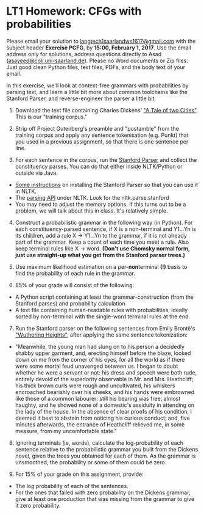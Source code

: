 # LT1 Homework: CFGs with probabilities

Please email your solution to langtech1saarlandws1617@gmail.com with the subject header **Exercise PCFG**, by **15:00, February 1, 2017**.  Use the email address only for solutions, address questions directly to Asad (asayeed@coli.uni-saarland.de).  Please no Word documents or Zip files. Just good clean Python files, text files, PDFs, and the body text of your email.

In this exercise, we'll look at context-free grammars with probabilities by parsing text, and learn a little bit more about common toolchains like the Stanford Parser, and reverse-engineer the parser a little bit.

1. Download the text file containing Charles Dickens' ["A Tale of two Cities"](http://www.gutenberg.org/files/98/98-0.txt). This is our "training corpus."

2. Strip off Project Gutenberg's preamble and "postamble" from the training corpus
and apply any sentence tokenisation (e.g. Punkt) that you used in a previous assignment, so that there is one sentence per line.

3. For each sentence in the corpus, run the [Stanford Parser](http://nlp.stanford.edu/software/lex-parser.shtml) and collect the constituency parses.  You can do that either inside NLTK/Python or outside via Java.
 * [Some instructions](https://github.com/nltk/nltk/wiki/Installing-Third-Party-Software) on installing the Stanford Parser so that you can use it in NLTK.
 * The [parsing API](http://www.nltk.org/api/nltk.parse.html) under NLTK. Look for the nltk.parse.stanford
 * You may need to adjust the memory options.  If this turns out to be a problem, we will talk about this in class.  It's relatively simple.

4. Construct a probabilistic grammar in the following way (in Python). For each constituency-parsed sentence, if X is a non-terminal and Y1...Yn is its children, add a rule X -> Y1...Yn to the grammar, if it is not already part of the grammar. Keep a count of each time you meet a rule.  Also keep terminal rules like X -> word. **(Don't use Chomsky normal form, just use straight-up what you get from the Stanford parser trees.)**

5. Use maximum likelihood estimation on a per-**non**terminal **(!)** basis to find the probability of each rule in the grammar.

6. 85% of your grade will consist of the following:
 * A Python script containing at least the grammar-construction (from the Stanford parses) and probability calculation
 * A text file containing human-readable rules with probabilities, ideally sorted by non-terminal with the single-word terminal rules at the end.

7. Run the Stanford parser on the following sentences from Emily Brontë's ["Wuthering Heights"](http://www.gutenberg.org/cache/epub/768/pg768.txt), after applying the same sentence tokenization:
 * "Meanwhile, the young man had slung on to his person a decidedly shabby upper garment, and, erecting himself before the blaze, looked down on me from the corner of his eyes, for all the world as if there were some mortal feud unavenged between us.  I began to doubt whether he were a servant or not: his dress and speech were both rude, entirely devoid of the superiority observable in Mr. and Mrs. Heathcliff; his thick brown curls were rough and uncultivated, his whiskers encroached bearishly over his cheeks, and his hands were embrowned like those of a common labourer: still his bearing was free, almost haughty, and he showed none of a domestic's assiduity in attending on the lady of the house.  In the absence of clear proofs of his condition, I deemed it best to abstain from noticing his curious conduct; and, five minutes afterwards, the entrance of Heathcliff relieved me, in some measure, from my uncomfortable state."

8. Ignoring terminals (ie, words), calculate the log-probability of each sentence relative to the probabilistic grammar you built from the Dickens novel, given the trees you obtained for each of them. As the grammar is unsmoothed, the probability or some of them could be zero.

9. For 15% of your grade on this assignment, provide:
 * The log probability of each of the sentences.
 * For the ones that failed with zero probability on the Dickens grammar, give at least one production that was missing from the grammar to give it zero probability.

